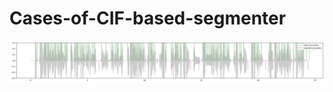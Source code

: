 # Cases-of-CIF-based-segmenter
![Case1](https://raw.githubusercontent.com/Susanna1999/Cases-of-CIF-based-segmenter/main/figure/05d810ff-4df3-47e1-a2b2-f47995d0243f_01_29.png)
